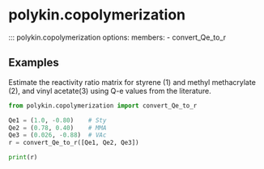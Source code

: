 # polykin.copolymerization

::: polykin.copolymerization
    options:
        members:
            - convert_Qe_to_r

## Examples

Estimate  the reactivity ratio matrix for styrene (1) and methyl methacrylate (2), and vinyl
acetate(3) using Q-e values from the literature.

```python exec="on" source="material-block"
from polykin.copolymerization import convert_Qe_to_r

Qe1 = (1.0, -0.80)    # Sty
Qe2 = (0.78, 0.40)    # MMA
Qe3 = (0.026, -0.88)  # VAc
r = convert_Qe_to_r([Qe1, Qe2, Qe3])

print(r)
```
